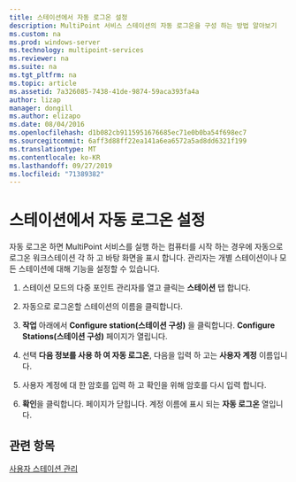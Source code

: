 ```yaml
---
title: 스테이션에서 자동 로그온 설정
description: MultiPoint 서비스 스테이션의 자동 로그온을 구성 하는 방법 알아보기
ms.custom: na
ms.prod: windows-server
ms.technology: multipoint-services
ms.reviewer: na
ms.suite: na
ms.tgt_pltfrm: na
ms.topic: article
ms.assetid: 7a326085-7438-41de-9874-59aca393fa4a
author: lizap
manager: dongill
ms.author: elizapo
ms.date: 08/04/2016
ms.openlocfilehash: d1b082cb9115951676685ec71e0b0ba54f698ec7
ms.sourcegitcommit: 6aff3d88ff22ea141a6ea6572a5ad8dd6321f199
ms.translationtype: MT
ms.contentlocale: ko-KR
ms.lasthandoff: 09/27/2019
ms.locfileid: "71389382"
---
```

# <a name="set-up-a-station-for-automatic-logon"></a>스테이션에서 자동 로그온 설정
자동 로그온 하면 MultiPoint 서비스를 실행 하는 컴퓨터를 시작 하는 경우에 자동으로 로그온 워크스테이션 각 하 고 바탕 화면을 표시 합니다. 관리자는 개별 스테이션이나 모든 스테이션에 대해 기능을 설정할 수 있습니다.  
  
1.  스테이션 모드의 다중 포인트 관리자를 열고 클릭는 **스테이션** 탭 합니다.  
  
2.  자동으로 로그온할 스테이션의 이름을 클릭합니다.  
  
3.  **작업** 아래에서 **Configure station(스테이션 구성)** 을 클릭합니다. **Configure Stations(스테이션 구성)** 페이지가 열립니다.  
  
4.  선택 **다음 정보를 사용 하 여 자동 로그온**, 다음을 입력 하 고는 **사용자 계정** 이름입니다.  
  
5.  사용자 계정에 대 한 암호를 입력 하 고 확인을 위해 암호를 다시 입력 합니다.  
  
6.  **확인**을 클릭합니다. 페이지가 닫힙니다. 계정 이름에 표시 되는 **자동 로그온** 열입니다.  
  
## <a name="see-also"></a>관련 항목  
[사용자 스테이션 관리](Manage-User-Stations.md)